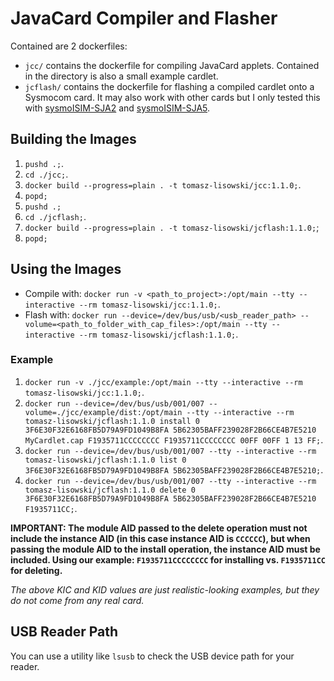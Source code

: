 # JavaCard Compiler and Flasher
Contained are 2 dockerfiles:
- `jcc/` contains the dockerfile for compiling JavaCard applets. Contained in the directory is also a small example cardlet.
- `jcflash/` contains the dockerfile for flashing a compiled cardlet onto a Sysmocom card. It may also work with other cards but I only tested this with [sysmoISIM-SJA2](https://osmocom.org/projects/cellular-infrastructure/wiki/SysmoISIM-SJA2) and [sysmoISIM-SJA5](https://osmocom.org/projects/cellular-infrastructure/wiki/SysmoISIM-SJA5).

## Building the Images
1. `pushd .;`.
2. `cd ./jcc;`.
3. `docker build --progress=plain . -t tomasz-lisowski/jcc:1.1.0;`.
4. `popd;`
5. `pushd .;`
6. `cd ./jcflash;`.
7. `docker build --progress=plain . -t tomasz-lisowski/jcflash:1.1.0;`;
8. `popd;`

## Using the Images
- Compile with: `docker run -v <path_to_project>:/opt/main --tty --interactive --rm tomasz-lisowski/jcc:1.1.0;`.
- Flash with: `docker run --device=/dev/bus/usb/<usb_reader_path> --volume=<path_to_folder_with_cap_files>:/opt/main --tty --interactive --rm tomasz-lisowski/jcflash:1.1.0;`.

### Example
1. `docker run -v ./jcc/example:/opt/main --tty --interactive --rm tomasz-lisowski/jcc:1.1.0;`.
2. `docker run --device=/dev/bus/usb/001/007 --volume=./jcc/example/dist:/opt/main --tty --interactive --rm tomasz-lisowski/jcflash:1.1.0 install 0 3F6E30F32E6168FB5D79A9FD1049B8FA 5B62305BAFF239028F2B66CE4B7E5210 MyCardlet.cap F1935711CCCCCCCC F1935711CCCCCCCC 00FF 00FF 1 13 FF;`.
3. `docker run --device=/dev/bus/usb/001/007 --tty --interactive --rm tomasz-lisowski/jcflash:1.1.0 list 0 3F6E30F32E6168FB5D79A9FD1049B8FA 5B62305BAFF239028F2B66CE4B7E5210;`.
4. `docker run --device=/dev/bus/usb/001/007 --tty --interactive --rm tomasz-lisowski/jcflash:1.1.0 delete 0 3F6E30F32E6168FB5D79A9FD1049B8FA 5B62305BAFF239028F2B66CE4B7E5210 F1935711CC;`.

**IMPORTANT: The module AID passed to the delete operation must not include the instance AID (in this case instance AID is `CCCCCC`), but when passing the module AID to the install operation, the instance AID must be included. Using our example: `F1935711CCCCCCCC` for installing vs. `F1935711CC` for deleting.**

*The above KIC and KID values are just realistic-looking examples, but they do not come from any real card.*

## USB Reader Path
You can use a utility like `lsusb` to check the USB device path for your reader.
